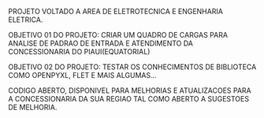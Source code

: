 PROJETO VOLTADO A AREA DE ELETROTECNICA E ENGENHARIA ELETRICA.

OBJETIVO 01 DO PROJETO: CRIAR UM QUADRO DE CARGAS PARA ANALISE DE PADRAO DE ENTRADA E ATENDIMENTO DA CONCESSIONARIA DO PIAUI(EQUATORIAL)

OBJETIVO 02 DO PROJETO: TESTAR OS CONHECIMENTOS DE BIBLIOTECA COMO OPENPYXL, FLET E MAIS ALGUMAS...

CODIGO ABERTO, DISPONIVEL PARA MELHORIAS E ATUALIZACOES PARA A CONCESSIONARIA DA SUA REGIAO TAL COMO ABERTO A SUGESTOES DE MELHORIA.

